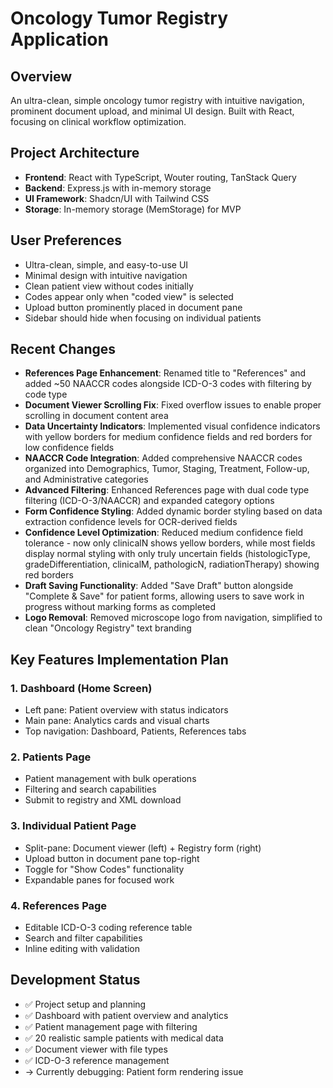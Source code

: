 # Oncology Tumor Registry Application

## Overview
An ultra-clean, simple oncology tumor registry with intuitive navigation, prominent document upload, and minimal UI design. Built with React, focusing on clinical workflow optimization.

## Project Architecture
- **Frontend**: React with TypeScript, Wouter routing, TanStack Query
- **Backend**: Express.js with in-memory storage
- **UI Framework**: Shadcn/UI with Tailwind CSS
- **Storage**: In-memory storage (MemStorage) for MVP

## User Preferences
- Ultra-clean, simple, and easy-to-use UI
- Minimal design with intuitive navigation
- Clean patient view without codes initially
- Codes appear only when "coded view" is selected
- Upload button prominently placed in document pane
- Sidebar should hide when focusing on individual patients

## Recent Changes
- **References Page Enhancement**: Renamed title to "References" and added ~50 NAACCR codes alongside ICD-O-3 codes with filtering by code type
- **Document Viewer Scrolling Fix**: Fixed overflow issues to enable proper scrolling in document content area
- **Data Uncertainty Indicators**: Implemented visual confidence indicators with yellow borders for medium confidence fields and red borders for low confidence fields
- **NAACCR Code Integration**: Added comprehensive NAACCR codes organized into Demographics, Tumor, Staging, Treatment, Follow-up, and Administrative categories
- **Advanced Filtering**: Enhanced References page with dual code type filtering (ICD-O-3/NAACCR) and expanded category options
- **Form Confidence Styling**: Added dynamic border styling based on data extraction confidence levels for OCR-derived fields
- **Confidence Level Optimization**: Reduced medium confidence field tolerance - now only clinicalN shows yellow borders, while most fields display normal styling with only truly uncertain fields (histologicType, gradeDifferentiation, clinicalM, pathologicN, radiationTherapy) showing red borders
- **Draft Saving Functionality**: Added "Save Draft" button alongside "Complete & Save" for patient forms, allowing users to save work in progress without marking forms as completed
- **Logo Removal**: Removed microscope logo from navigation, simplified to clean "Oncology Registry" text branding

## Key Features Implementation Plan

### 1. Dashboard (Home Screen)
- Left pane: Patient overview with status indicators
- Main pane: Analytics cards and visual charts
- Top navigation: Dashboard, Patients, References tabs

### 2. Patients Page
- Patient management with bulk operations
- Filtering and search capabilities
- Submit to registry and XML download

### 3. Individual Patient Page
- Split-pane: Document viewer (left) + Registry form (right)
- Upload button in document pane top-right
- Toggle for "Show Codes" functionality
- Expandable panes for focused work

### 4. References Page
- Editable ICD-O-3 coding reference table
- Search and filter capabilities
- Inline editing with validation

## Development Status
- ✅ Project setup and planning
- ✅ Dashboard with patient overview and analytics
- ✅ Patient management page with filtering
- ✅ 20 realistic sample patients with medical data
- ✅ Document viewer with file types
- ✅ ICD-O-3 reference management
- → Currently debugging: Patient form rendering issue